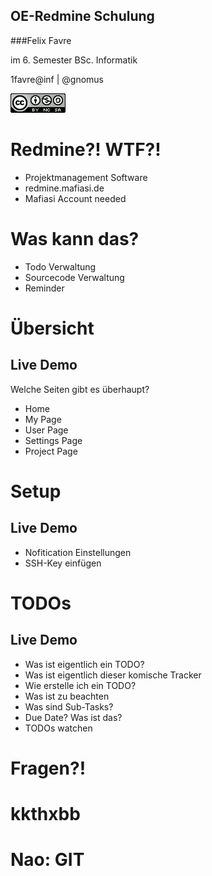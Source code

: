 ## OE-Redmine Schulung



###Felix Favre

im 6. Semester BSc. Informatik

1favre@inf | @gnomus

![ccbysa](img/cc-by-nc-sa.png)



# Redmine?! WTF?!
* Projektmanagement Software
* redmine.mafiasi.de
* Mafiasi Account needed



# Was kann das?
* Todo Verwaltung
* Sourcecode Verwaltung
* Reminder



# Übersicht
## Live Demo
Welche Seiten gibt es überhaupt?

* Home
* My Page
* User Page
* Settings Page
* Project Page



# Setup
## Live Demo
* Nofitication Einstellungen
* SSH-Key einfügen



# TODOs
## Live Demo
* Was ist eigentlich ein TODO?
* Was ist eigentlich dieser komische Tracker
* Wie erstelle ich ein TODO?
 * Was ist zu beachten
 * Was sind Sub-Tasks?
* Due Date? Was ist das?
* TODOs watchen



# Fragen?!



# kkthxbb



# Nao: GIT